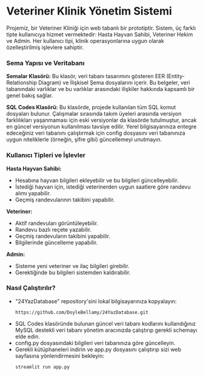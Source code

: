 # Veteriner Klinik Yönetim Sistemi

Projemiz, bir Veteriner Kliniği için web tabanlı bir prototiptir. Sistem, üç farklı tipte kullanıcıya hizmet vermektedir: Hasta Hayvan Sahibi, Veteriner Hekim ve Admin. Her kullanıcı tipi, klinik operasyonlarına uygun olarak özelleştirilmiş işlevlere sahiptir.

### Sema Yapısı ve Veritabanı
**Semalar Klasörü:** Bu klasör, veri tabanı tasarımını gösteren EER (Entity-Relationship Diagram) ve İlişkisel Şema dosyalarını içerir. Bu belgeler, veri tabanındaki varlıklar ve bu varlıklar arasındaki ilişkiler hakkında kapsamlı bir genel bakış sağlar.

**SQL Codes Klasörü:** Bu klasörde, projede kullanılan tüm SQL komut dosyaları bulunur. Çalışmalar sırasında takım üyeleri arasında versiyon farklılıkları yaşanmaması için eski versiyonlar da klasörde tutulmuştur, ancak en güncel versiyonun kullanılması tavsiye edilir. Yerel bilgisayarınıza entegre edeceğiniz veri tabanını çalıştırmak için config dosyasını veri tabanınıza uygun niteliklerle (örneğin, şifre gibi) güncellemeyi unutmayın.

### Kullanıcı Tipleri ve İşlevler

**Hasta Hayvan Sahibi:**

- Hesabına hayvan bilgileri ekleyebilir ve bu bilgileri güncelleyebilir.
- İstediği hayvan için, istediği veterinerden uygun saatlere göre randevu alımı yapabilir.
- Geçmiş randevularının takibini yapabilir.
  
**Veteriner:**

- Aktif randevuları görüntüleyebilir.
- Randevu bazlı reçete yazabilir.
- Geçmiş randevuların takibini yapabilir.
- Bilgilerinde güncelleme yapabilir.
  
**Admin:**

- Sisteme yeni veteriner ve ilaç bilgileri girebilir.
- Gerektiğinde bu bilgileri sistemden kaldırabilir.

### Nasıl Çalıştırılır?

- "24YazDatabase" repository'sini lokal bilgisayarınıza kopyalayın:
  ```
  https://github.com/DoyleBellamy/24YazDatabase.git
  ```
- SQL Codes klasöründe bulunan güncel veri tabanı kodlarını kullandığınız MySQL destekli veri tabanı yönetim aracınızda çalıştırıp gerekli schemayı elde edin.
- config.py dosyasındaki bilgileri veri tabanınıza göre güncelleyin.
- Gerekli kütüphaneleri indirin ve app.py dosyasını çalıştırıp sizi web sayfasına yönlendirmesini bekleyin:
  ```
  streamlit run app.py
  ```

